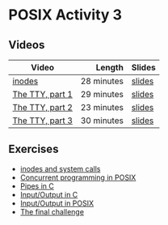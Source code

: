 # POSIX Activity 3

## Videos

| Video | Length | Slides |
|-------|-------:|--------|
| [inodes]() | 28 minutes |  [slides]() |
| [The TTY, part 1]() | 29 minutes | [slides]() |
| [The TTY, part 2]() | 23 minutes | [slides]() |
| [The TTY, part 3]() | 30 minutes | [slides]() |

## Exercises

  - [inodes and system calls](./stat.md)
  - [Concurrent programming in POSIX](./concurrent.md)
  - [Pipes in C](./cpipe.md)
  - [Input/Output in C](./c_io.md)
  - [Input/Output in POSIX](./posix_io.md)
  - [The final challenge](./final.md)
